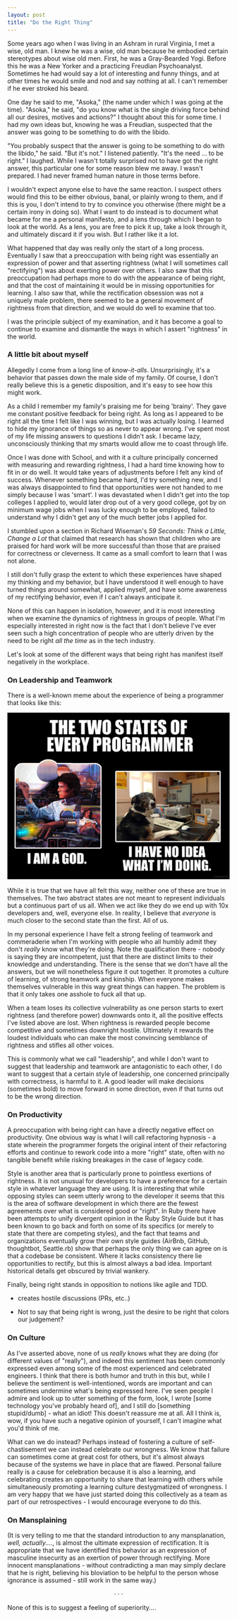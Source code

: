 ```yaml
---
layout: post
title: "Do the Right Thing"
---
```


Some years ago when I was living in an Ashram in rural Virginia, I met
a wise, old man. I knew he was a wise, old man because he embodied
certain stereotypes about wise old men. First, he was a Gray-Bearded
Yogi. Before this he was a New Yorker and a practicing Freudian
Psychoanalyst. Sometimes he had would say a lot of interesting and
funny things, and at other times he would smile and nod and say
nothing at all. I can't remember if he ever stroked his beard.

One day he said to me, "Asoka," (the name under which I was going at
the time). "Asoka," he said, "do you know what is the single driving
force behind all our desires, motives and actions?" I thought about
this for some time. I had my own ideas but, knowing he was a Freudian,
suspected that the answer was going to be something to do with the
libido.

"You probably suspect that the answer is going to be something to do
with the libido," he said. "But it's not." I listened patiently. "It's
the need … to be right." I laughed. While I wasn't totally surprised
not to have got the right answer, this particular one for some reason
blew me away. I wasn't prepared. I had never framed human nature in
those terms before.

I wouldn't expect anyone else to have the same reaction. I suspect
others would find this to be either obvious, banal, or plainly wrong
to them, and if this is you, I don't intend to try to convince you
otherwise (there might be a certain irony in doing so). What I want to
do instead is to document what became for me a personal manifesto, and
a lens through which I began to look at the world. As a lens, you are
free to pick it up, take a look through it, and ultimately discard it
if you wish. But I rather like it a lot.

What happened that day was really only the start of a long
process. Eventually I saw that a preoccupation with being right was
essentially an expression of power and that asserting rightness (what
I will sometimes call "rectifying") was about exerting power over
others. I also saw that this preoccupation had perhaps more to do with
the appearance of being right, and that the cost of maintaining it
would be in missing opportunities for learning. I also saw that, while
the rectification obsession was not a uniquely male problem, there
seemed to be a general movement of rightness from that direction, and
we would do well to examine that too.

I was the principle subject of my examination, and it has become a
goal to continue to examine and dismantle the ways in which I assert
"rightness" in the world.

### A little bit about myself

Allegedly I come from a long line of *know-it-alls*. Unsurprisingly,
it's a behavior that passes down the male side of my family. Of
course, I don't really believe this is a genetic disposition, and it's
easy to see how this might work.

As a child I remember my family's praising me for being 'brainy'. They
gave me constant positive feedback for being right. As long as I
appeared to be right all the time I felt like I was winning, but I was
actually losing. I learned to hide my ignorance of things so as never
to appear wrong. I've spent most of my life missing answers to questions
I didn't ask. I became lazy, unconsciously thinking that my smarts
would allow me to coast through life.

Once I was done with School, and with it a culture principally
concerned with measuring and rewarding rightness, I had a hard time
knowing how to fit in or do well. It would take years of adjustments
before I felt any kind of success. Whenever something became hard, I'd
try something new, and I was always disappointed to find that
opportunities were not handed to me simply because I was 'smart'. I
was devastated when I didn't get into the top colleges I applied to,
would later drop out of a very good college, got by on minimum wage
jobs when I was lucky enough to be employed, failed to understand why
I didn't get any of the much better jobs I applied for.

I stumbled upon a section in Richard Wiseman's _59 Seconds: Think a
Little, Change a Lot_ that claimed that research has shown that
children who are praised for hard work will be more successful than
those that are praised for correctness or cleverness. It came as a
small comfort to learn that I was not alone.

I still don't fully grasp the extent to which these experiences have
shaped my thinking and my behavior, but I have understood it well
enough to have turned things around somewhat, applied myself, and have
some awareness of my rectifying behavior, even if I can't always
anticipate it.

None of this can happen in isolation, however, and it is most
interesting when we examine the dynamics of rightness in groups of
people.  What I'm especially interested in right now is the fact that
I don't believe I've ever seen such a high concentration of people who
are utterly driven by the need to be right _all the time_ as in the
tech industry.

Let's look at some of the different ways that being right has manifest
itself negatively in the workplace.

### On Leadership and Teamwork

There is a well-known meme about the experience of being a programmer
that looks like this:

<img src="/assets/two-states.png" class="img-responsive" alt="The two states of every programmer">

While it is true that we have all felt this way, neither one of these
are true in themselves. The two abstract states are not meant to
represent individuals but a continuous part of us all. When we act
like they do we end up with 10x developers and, well, everyone
else. In reality, I believe that *everyone* is much closer to the
second state than the first. All of us.

In my personal experience I have felt a strong feeling of teamwork and
commeraderie when I'm working with people who all humbly admit they
don't *really* know what they're doing. Note the qualification there -
nobody is saying they are incompetent, just that there are distinct
limits to their knowledge and understanding. There is the sense that
we don't have all the answers, but we will nonetheless figure it out
together. It promotes a culture of learning, of strong teamwork and
kinship. When everyone makes themselves vulnerable in this way great
things can happen. The problem is that it only takes one asshole to
fuck all that up.

When a team loses its collective vulnerability as one person starts to
exert rightness (and therefore power) downwards onto it, all the
positive effects I've listed above are lost. When rightness is
rewarded people become competitive and sometimes downright
hostile. Ultimately it rewards the loudest individuals who can make
the most convincing semblance of rightness and stifles all other voices.

This is commonly what we call "leadership", and while I don't want to
suggest that leadership and teamwork are antagonistic to each other, I
do want to suggest that a certain style of leadership, one concerned
principally with correctness, is harmful to it. A good leader will
make decisions (sometimes bold) to move forward in some direction,
even if that turns out to be the wrong direction.

### On Productivity

A preoccupation with being right can have a directly negative effect
on productivity. One obvious way is what I will call refactoring
hypnosis - a state wherein the programmer forgets the original intent
of their refactoring efforts and continue to rework code into a more
"right" state, often with no tangible benefit while risking breakages
in the case of legacy code.

Style is another area that is particularly prone to pointless
exertions of rightness. It is not unusual for developers to have a
preference for a certain style in whatever language they are using.
It is interesting that while opposing styles can seem utterly wrong to
the developer it seems that this is the area of software development
in which there are the fewest agreements over what is considered good
or "right". In Ruby there have been attempts to unify divergent
opinion in the Ruby Style Guide but it has been known to go back and
forth on some of its specifics (or merely to state that there are
competing styles), and the fact that teams and organizations
eventually grow their own style guides (AirBnb, GitHub, thoughtbot,
Seattle.rb) show that perhaps the only thing we can agree on is that a
codebase be consistent. Where it lacks consistency there lie
opportunities to rectify, but this is almost always a bad
idea. Important historical details get obscured by trivial wankery.

Finally, being right stands in opposition to notions like agile and
TDD. <more on this>

* creates hostile discussions (PRs, etc..)

* Not to say that being right is wrong, just the desire to be right
  that colors our judgement?

### On Culture

As I've asserted above, none of us *really* knows what they are doing
(for different values of "really"), and indeed this sentiment has been
commonly expressed even among some of the most experienced and
celebrated engineers. I think that there is both humor and truth in
this but, while I believe the sentiment is well-intentioned, words are
important and can sometimes undermine what's being expressed
here. I've seen people I admire and look up to utter something of the
form, look, I wrote [some technology you've probably heard of], and I
still do [something stupid/dumb] - what an idiot! This doesn't
reassure me at all. All I think is, wow, if you have such a negative
opinion of yourself, I can't imagine what you'd think of me.

What can we do instead? Perhaps instead of fostering a culture of
self-chastisement we can instead celebrate our wrongness. We know that
failure can sometimes come at great cost for others, but it's almost
always because of the systems we have in place that are
flawed. Personal failure really is a cause for celebration because it
is also a learning, and celebrating creates an opportunity to share
that learning with others while simultaneously promoting a learning
culture destygmatized of wrongness. I am very happy that we have just
started doing this collectively as a team as part of our
retrospectives - I would encourage everyone to do this.

### On Mansplaining
(It is very telling to me that
the standard introduction to any mansplanation, _well, actually...._,
is almost the ultimate expression of rectification. It is appropriate
that we have identified this behavior as an expression of masculine
insecurity as an exertion of power through rectifying. More innocent
mansplanations - without contradicting a man may simply declare that
he is right, believing his bloviation to be helpful to the person
whose ignorance is assumed - still work in the same way.)

<p style="text-align:center;">&middot; &middot; &middot;</p>

None of this is to suggest a feeling of superiority....
